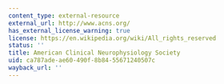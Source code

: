```yaml
---
content_type: external-resource
external_url: http://www.acns.org/
has_external_license_warning: true
license: https://en.wikipedia.org/wiki/All_rights_reserved
status: ''
title: American Clinical Neurophysiology Society
uid: ca787ade-ae60-490f-8b84-55671240507c
wayback_url: ''
---
```

